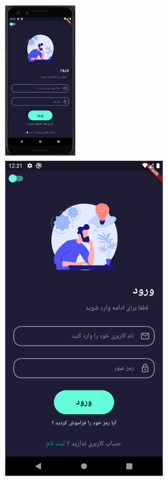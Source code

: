 

![Alt Text](https://github.com/fluttersample/ui_login/blob/main/view.gif)


![Alt Text](https://github.com/fluttersample/ui_login/blob/main/sc.png)


